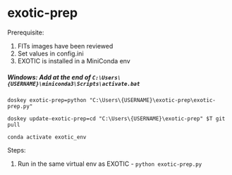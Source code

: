 # exotic-prep

Prerequisite:
1. FITs images have been reviewed
2. Set values in config.ini
3. EXOTIC is installed in a MiniConda env

##### Windows: Add at the end of ```C:\Users\{USERNAME}\miniconda3\Scripts\activate.bat```

```doskey exotic-prep=python "C:\Users\{USERNAME}\exotic-prep\exotic-prep.py"```

```doskey update-exotic-prep=cd "C:\Users\{USERNAME}\exotic-prep" $T git pull```

```conda activate exotic_env```

Steps:
1. Run in the same virtual env as EXOTIC - ```python exotic-prep.py```
